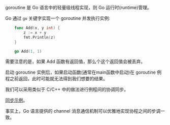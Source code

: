 
goroutine 是 Go 语言中的轻量级线程实现，则 Go 运行时(runtime)管理。

Go 通过 `go` 关键字实现一个 goroutine 并发执行实例:
```go
    func Add(x, y int) {
        z := x + y
        fmt.Println(z)
    }

    go Add(1, 1)
```
需要注意的是，如果 Add 函数有返回值，那么个这个返回值会被丢弃。

启动 goroutine 实例后，如果启动函数(通常在main函数中启动)在 goroutine 例程之前返回，此时可能就无法得到我们想要的结果。

我们可以采用类似于 C/C++ 中的做法进行例程间的协调同步。

[同步示例](t/02_goroutine_sync.go)。

事实上，Go 语言提供的 channel 消息通信机制可以优雅地实现协程之间的步调一致。
